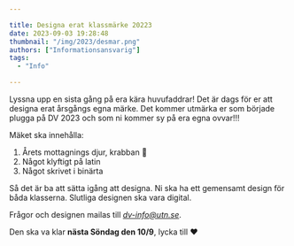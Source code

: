 ```yaml
---

title: Designa erat klassmärke 20223
date: 2023-09-03 19:28:48
thumbnail: "/img/2023/desmar.png"
authors: ["Informationsansvarig"]
tags: 
  - "Info"

---
```

Lyssna upp en sista gång på era kära huvufaddrar! Det är dags för er att designa erat årsgångs egna märke. Det kommer utmärka er som började plugga på DV 2023 och som ni kommer sy på era egna ovvar!!!

Mäket ska innehålla:
1. Årets mottagnings djur, krabban 🦀
2. Något klyftigt på latin
3. Något skrivet i binärta

Så det är ba att sätta igång att designa. Ni ska ha ett gemensamt design för båda klasserna. Slutliga designen ska vara digital.

Frågor och designen mailas till *dv-info@utn.se*.

Den ska va klar **nästa Söndag den 10/9**, lycka till ❤️